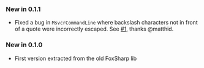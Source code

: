 ### New in 0.1.1

* Fixed a bug in `MsvcrCommandLine` where backslash characters not in front of a quote were incorrectly escaped. See [#1](https://github.com/vbfox/FoxSharp/issues/1), thanks @matthid.


### New in 0.1.0

* First version extracted from the old FoxSharp lib
